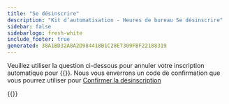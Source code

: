 ```yaml
---
title: "Se désinscrire"
description: "Kit d’automatisation - Heures de bureau Se désinscrire"
sidebar: false
sidebarlogo: fresh-white
include_footer: true
generated: 38A1BD32A8A2D984418B1C28E7309FBF22188319
---
```


Veuillez utiliser la question ci-dessous pour annuler votre inscription automatique pour {{<product-name>}}. Nous vous enverrons un code de confirmation que vous pourrez utiliser pour [Confirmer la désinscription](/fr/office-hours/unregister-confirm)

{{<questions name="/content/fr/office-hours/unregister.json" completed="Merci d’avoir répondu aux questions de désinscription" showNavigationButtons="false" locale="fr">}}
